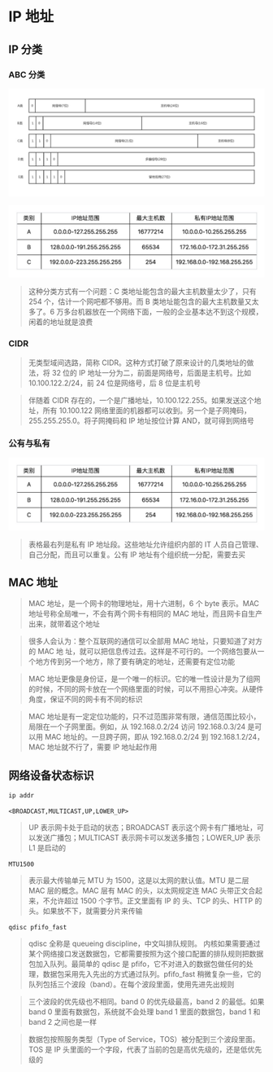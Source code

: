# IP 地址

## IP 分类
### ABC 分类

![](media/16605787571775/16606081496895.jpg)

![](media/16605787571775/16606081570689.jpg)

> 这种分类方式有一个问题：C 类地址能包含的最大主机数量太少了，只有 254 个，估计一个网吧都不够用。而 B 类地址能包含的最大主机数量又太多了。6 万多台机器放在一个网络下面，一般的企业基本达不到这个规模，闲着的地址就是浪费

### CIDR
> 无类型域间选路，简称 CIDR。这种方式打破了原来设计的几类地址的做法，将 32 位的 IP 地址一分为二，前面是网络号，后面是主机号。比如 10.100.122.2/24，前 24 位是网络号，后 8 位是主机号

> 伴随着 CIDR 存在的，一个是广播地址，10.100.122.255。如果发送这个地址，所有 10.100.122 网络里面的机器都可以收到。另一个是子网掩码，255.255.255.0。将子网掩码和 IP 地址按位计算 AND，就可得到网络号

### 公有与私有

![](media/16605787571775/16606081570689.jpg)

> 表格最右列是私有 IP 地址段。这些地址允许组织内部的 IT 人员自己管理、自己分配，而且可以重复。公有 IP 地址有个组织统一分配，需要去买

## MAC 地址
> MAC 地址，是一个网卡的物理地址，用十六进制，6 个 byte 表示。MAC 地址号称全局唯一，不会有两个网卡有相同的 MAC 地址，而且网卡自生产出来，就带着这个地址

> 很多人会认为：整个互联网的通信可以全部用 MAC 地址，只要知道了对方的 MAC 地 址，就可以把信息传过去。这样是不可行的。一个网络包要从一个地方传到另一个地方，除了要有确定的地址，还需要有定位功能

> MAC 地址更像是身份证，是一个唯一的标识。它的唯一性设计是为了组网的时候，不同的网卡放在一个网络里面的时候，可以不用担心冲突。从硬件角度，保证不同的网卡有不同的标识

> MAC 地址是有一定定位功能的，只不过范围非常有限，通信范围比较小，局限在一个子网里面。例如，从 192.168.0.2/24 访问 192.168.0.3/24 是可以用 MAC 地址的。一旦跨子网，即从 192.168.0.2/24 到 192.168.1.2/24，MAC 地址就不行了，需要 IP 地址起作用

## 网络设备状态标识

```bash
ip addr
```

```
<BROADCAST,MULTICAST,UP,LOWER_UP>
```

> UP 表示网卡处于启动的状态；BROADCAST 表示这个网卡有广播地址，可以发送广播包；MULTICAST 表示网卡可以发送多播包；LOWER_UP 表示 L1 是启动的

```
MTU1500
```

> 表示最大传输单元 MTU 为 1500，这是以太网的默认值。MTU 是二层 MAC 层的概念。MAC 层有 MAC 的头，以太网规定连 MAC 头带正文合起来，不允许超过 1500 个字节。正文里面有 IP 的 头、TCP 的头、HTTP 的头。如果放不下，就需要分片来传输

```
qdisc pfifo_fast
```

> qdisc 全称是 queueing discipline，中文叫排队规则。 内核如果需要通过某个网络接口发送数据包，它都需要按照为这个接口配置的排队规则把数据包加入队列。最简单的 qdisc 是 pfifo，它不对进入的数据包做任何的处理，数据包采用先入先出的方式通过队列。pfifo_fast 稍微复杂一些，它的队列包括三个波段（band）。在每个波段里面，使用先进先出规则

> 三个波段的优先级也不相同。band 0 的优先级最高，band 2 的最低。如果 band 0 里面有数据包，系统就不会处理 band 1 里面的数据包，band 1 和 band 2 之间也是一样

> 数据包按照服务类型（Type of Service，TOS）被分配到三个波段里面。TOS 是 IP 头里面的一个字段，代表了当前的包是高优先级的，还是低优先级的